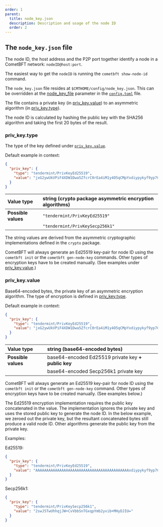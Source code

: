 ```yaml
---
order: 1
parent:
  title: node_key.json
  description: Description and usage of the node ID
  order: 2
---
```


## The `node_key.json` file
The node ID, the host address and the P2P port together identify a node in a CometBFT network: `nodeID@host:port`.

The easiest way to get the `nodeID` is running the `cometbft show-node-id` command.

The `node_key.json` file resides at `$CMTHOME/config/node_key.json`. This can be overridden at the
[node_key_file](config.toml.md#node_key_file) parameter in the [`config.toml`](config.toml.md) file.

The file contains a private key (in [priv_key.value](#priv_keyvalue)) to an asymmetric algorithm
(in [priv_key.type](#priv_keytype)).

The node ID is calculated by hashing the public key with the SHA256 algorithm and taking the first 20 bytes of the
result.

### priv_key.type
The type of the key defined under [`priv_key.value`](#priv_keyvalue).

Default example in context:
```json
{
  "priv_key": {
    "type": "tendermint/PrivKeyEd25519",
    "value": "jxG2ywUkVPiF4XDW1Dwa5ZfcrC0rEa4iM1y4O5qCMpYxdiypykyf9yp7C81cJTZHKMOvrnGcZiqxlMfyQsaUUA=="
  }
}
```

| Value type          | string (crypto package asymmetric encryption algorithms) |
|:--------------------|:---------------------------------------------------------|
| **Possible values** | `"tendermint/PrivKeyEd25519"`                            |
|                     | `"tendermint/PrivKeySecp256k1"`                          |

The string values are derived from the asymmetric cryptographic implementations defined in the `crypto` package.

CometBFT will always generate an Ed25519 key-pair for node ID using the `cometbft init` or the `cometbft gen-node-key`
commands. Other types of encryption keys have to be created manually. (See examples under
[priv_key.value](#priv_keyvalue).)

### priv_key.value
Base64-encoded bytes, the private key of an asymmetric encryption algorithm.
The type of encryption is defined in [priv_key.type](#priv_keytype).

Default example in context:
```json
{
  "priv_key": {
    "type": "tendermint/PrivKeyEd25519",
    "value": "jxG2ywUkVPiF4XDW1Dwa5ZfcrC0rEa4iM1y4O5qCMpYxdiypykyf9yp7C81cJTZHKMOvrnGcZiqxlMfyQsaUUA=="
  }
}
```

| Value type          | string (base64-encoded bytes)                       |
|:--------------------|:----------------------------------------------------|
| **Possible values** | base64-encoded Ed25519 private key **+ public key** |
|                     | base64-encoded Secp256k1 private key                |

CometBFT will always generate an Ed25519 key-pair for node ID using the `cometbft init` or the `cometbft gen-node-key`
command. Other types of encryption keys have to be created manually. (See examples below.)

The Ed25519 encryption implementation requires the public key concatenated in the value. The implementation ignores the
private key and uses the stored public key to generate the node ID. In the below example, we zeroed out the private key,
but the resultant concatenated bytes still produce a valid node ID. Other algorithms generate the public key from the
private key.

Examples:

Ed25519:
```json
{
  "priv_key": {
    "type": "tendermint/PrivKeyEd25519",
    "value": "AAAAAAAAAAAAAAAAAAAAAAAAAAAAAAAAAAAAAAAAAAAxdiypykyf9yp7C81cJTZHKMOvrnGcZiqxlMfyQsaUUA=="
  }
}
```
Secp256k1:
```json
{
  "priv_key": {
    "type": "tendermint/PrivKeySecp256k1",
    "value": "2swJ5TwUhhqjJW+CvVbbSnTGxqpYmb2yvib+MHyDJIU="
  }
}

